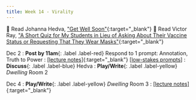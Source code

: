 ```yaml
---
title: Week 14 - Virality
---
```


📖 Read Johanna Hedva, ["Get Well Soon"](https://getwellsoon.labr.io/){:target="_blank"}
📖 Read Victor Ray, ["A Short Quiz for My Students in Lieu of Asking About Their Vaccine Status or Requesting That They Wear Masks"](https://www.mcsweeneys.net/articles/a-short-quiz-for-my-students-in-lieu-of-asking-about-their-vaccine-status-or-requesting-that-they-wear-masks){:target="_blank"}

Dec 2
: **Post by 11am**{: .label .label-red} Respond to 1 prompt: Annotation, Truth to Power 
  : [[lecture notes]](#){:target="_blank"}  [[low-stakes prompts](/prompts.md)]
: **Discuss**{: .label .label-blue} Hedva
: **Play/Write**{: .label .label-yellow} *Dwelling* Room 2


Dec 4
: **Play/Write**{: .label .label-yellow} *Dwelling* Room 3
  : [[lecture notes]](#){:target="_blank"}